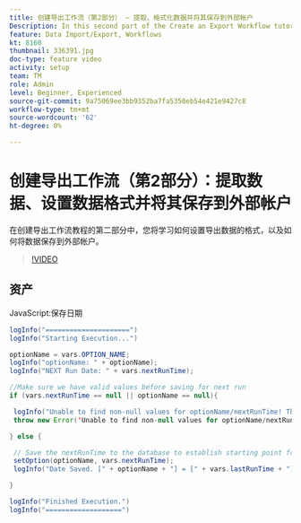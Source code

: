 ```yaml
---
title: 创建导出工作流（第2部分） — 提取、格式化数据并将其保存到外部帐户
Description: In this second part of the Create an Export Workflow tutorial, you learn how to format the data for export and how to save the data to an external account. 
feature: Data Import/Export, Workflows
kt: 8160
thumbnail: 336391.jpg
doc-type: feature video
activity: setup
team: TM
role: Admin
level: Beginner, Experienced
source-git-commit: 9a75069ee3bb9352ba7fa5350eb54e421e9427c8
workflow-type: tm+mt
source-wordcount: '62'
ht-degree: 0%

---
```



# 创建导出工作流（第2部分）：提取数据、设置数据格式并将其保存到外部帐户

在创建导出工作流教程的第二部分中，您将学习如何设置导出数据的格式，以及如何将数据保存到外部帐户。

>[!VIDEO](https://video.tv.adobe.com/v/336391?quality=12)

## 资产

JavaScript:保存日期

```java
logInfo("=====================")
logInfo("Starting Execution...")

optionName = vars.OPTION_NAME;
logInfo("optionName: " + optionName);
logInfo("NEXT Run Date: " + vars.nextRunTime);

//Make sure we have valid values before saving for next run
if (vars.nextRunTime == null || optionName == null){

 logInfo("Unable to find non-null values for optionName/nextRunTime! Throwing Error.")
 throw new Error('Unable to find non-null values for optionName/nextRunTime!  Ending Execution.');

} else {

 // Save the nextRunTime to the database to establish starting point for next run.
 setOption(optionName, vars.nextRunTime);
 logInfo("Date Saved. [" + optionName + "] = [" + vars.lastRunTime + "]")

}

logInfo("Finished Execution.") 
logInfo("===================")
```



